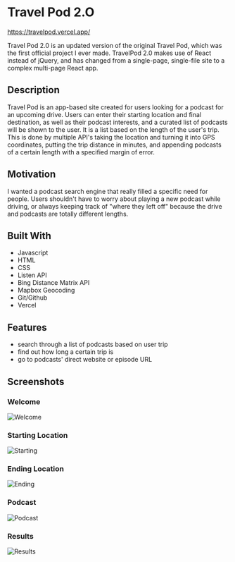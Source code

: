 # Travel Pod 2.O
https://travelpod.vercel.app/

Travel Pod 2.0 is an updated version of the original Travel Pod, which was the first official project I ever made. TravelPod 2.0 makes use of React instead of jQuery, and has changed from a single-page, single-file site to a complex multi-page React app.

## Description
Travel Pod is an app-based site created for users looking for a podcast for an upcoming drive. Users can enter their starting location and final destination, as well as their podcast interests, and a curated list of podcasts will be shown to the user. It is a list based on the length of the user's trip. This is done by multiple API's taking the location and turning it into GPS coordinates, putting the trip distance in minutes, and appending podcasts of a certain length with a specified margin of error.

## Motivation
I wanted a podcast search engine that really filled a specific need for people. Users shouldn't have to worry about playing a new podcast while driving, or always keeping track of "where they left off" because the drive and podcasts are totally different lengths.

## Built With
* Javascript
* HTML
* CSS
* Listen API
* Bing Distance Matrix API
* Mapbox Geocoding
* Git/Github
* Vercel

## Features
* search through a list of podcasts based on user trip
* find out how long a certain trip is
* go to podcasts' direct website or episode URL

## Screenshots
### Welcome
![Welcome](https://user-images.githubusercontent.com/76211223/163043394-7b8e0516-76a0-42bd-bd5a-af6dd9c20a64.PNG)

### Starting Location
![Starting](https://user-images.githubusercontent.com/76211223/163043355-39986eec-740f-4239-9d27-556b1ea9ed01.PNG)

### Ending Location
![Ending](https://user-images.githubusercontent.com/76211223/163043439-b76386aa-a93b-4e72-b50e-effc5a51c4d1.PNG)

### Podcast
![Podcast](https://user-images.githubusercontent.com/76211223/163043484-a2db430d-f23b-4b42-97c5-47ab8f3727c7.PNG)

### Results
![Results](https://user-images.githubusercontent.com/76211223/163043523-db4ed65c-d0b0-45de-aac9-e1d7336ebd1e.PNG)
